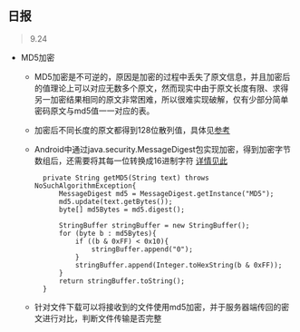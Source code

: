 ## 日报

> 9.24

* MD5加密
	* MD5加密是不可逆的，原因是加密的过程中丢失了原文信息，并且加密后的值理论上可以对应无数多个原文，然而现实中由于原文长度有限、求得另一加密结果相同的原文非常困难，所以很难实现破解，仅有少部分简单密码原文与md5值一一对应的表。
	* 加密后不同长度的原文都得到128位散列值，具体见[参考](http://www.cnblogs.com/whyhappy/p/5337044.html)
	* Android中通过java.security.MessageDigest包实现加密，得到加密字节数组后，还需要将其每一位转换成16进制字符
	[详情见此](http://blog.csdn.net/briblue/article/details/52984551)
	
			private String getMD5(String text) throws NoSuchAlgorithmException{
        		MessageDigest md5 = MessageDigest.getInstance("MD5");
        		md5.update(text.getBytes());
        		byte[] md5Bytes = md5.digest();

        		StringBuffer stringBuffer = new StringBuffer();
        		for (byte b : md5Bytes){
            		if ((b & 0xFF) < 0x10){
                		stringBuffer.append("0");
            		}
            		stringBuffer.append(Integer.toHexString(b & 0xFF));
        		}
        		return stringBuffer.toString();
    		}
    		
    * 针对文件下载可以将接收到的文件使用md5加密，并于服务器端传回的密文进行对比，判断文件传输是否完整